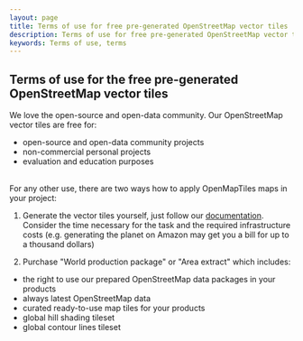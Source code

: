 ```yaml
---
layout: page
title: Terms of use for free pre-generated OpenStreetMap vector tiles
description: Terms of use for free pre-generated OpenStreetMap vector tiles
keywords: Terms of use, terms
---
```


## Terms of use for the free pre-generated OpenStreetMap vector tiles

We love the open-source and open-data community. Our OpenStreetMap vector tiles are free for:

- open-source and open-data community projects
- non-commercial personal projects
- evaluation and education purposes

<br>
For any other use, there are two ways how to apply OpenMapTiles maps in your project: 

1) Generate the vector tiles yourself, just follow our [documentation](/docs/).
Consider the time necessary for the task and the required infrastructure costs (e.g. generating the planet 
on Amazon may get you a bill for up to a thousand dollars)

2) Purchase "World production package" or "Area extract" which includes:

 - the right to use our prepared OpenStreetMap data packages in your products
 - always latest OpenStreetMap data
 - curated ready-to-use map tiles for your products
 - global hill shading tileset
 - global contour lines tileset

